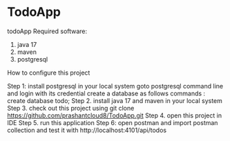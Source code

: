 # TodoApp
todoApp
Required software:
1. java 17
2. maven
3. postgresql

How to configure this project

Step 1:  install postgresql in your local system
         goto postgresql command line and login with its credential
         create a database as follows
         commands : create database todo;
Step 2.  install java 17 and maven in your local system
Step 3.  check out this project using git clone https://github.com/prashantcloud8/TodoApp.git
Step 4.  open this project in IDE
Step 5.  run this application
Step 6:  open postman and import postman collection 
         and test it with http://localhost:4101/api/todos
